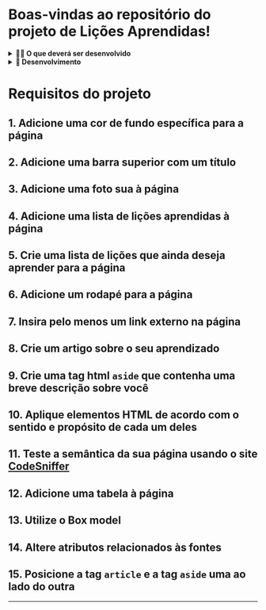 # Boas-vindas ao repositório do projeto de Lições Aprendidas!
  
<details>
<summary><strong>🧑‍💻 O que deverá ser desenvolvido</strong></summary><br />

Você vai desenvolver um site que contenha uma série de informações sobre o que você aprendeu aqui na Trybe ao longo das últimas duas seções. O seu site deverá estar com elementos posicionados e estilizados e, além disso, deverá conter semântica apropriada para que seja acessível e melhor ranqueado.

</details>
    
<details>
<summary><strong>🏪 Desenvolvimento </strong></summary><br />

Você deve desenvolver uma página HTML estilizada com CSS.

Através desta aplicação, será possível realizar a construção de código HTML, posicionamento e estilização CSS.

</details>
    
# Requisitos do projeto

## 1. Adicione uma cor de fundo específica para a página

## 2. Adicione uma barra superior com um título

## 3. Adicione uma foto sua à página

## 4. Adicione uma lista de lições aprendidas à página

## 5. Crie uma lista de lições que ainda deseja aprender para a página

## 6. Adicione um rodapé para a página

## 7. Insira pelo menos um link externo na página

## 8. Crie um artigo sobre o seu aprendizado

## 9. Crie uma tag html `aside` que contenha uma breve descrição sobre você

## 10. Aplique elementos HTML de acordo com o sentido e propósito de cada um deles

## 11. Teste a semântica da sua página usando o site [CodeSniffer](https://squizlabs.github.io/HTML_CodeSniffer/)

## 12. Adicione uma tabela à página

## 13. Utilize o Box model

## 14. Altere atributos relacionados às fontes

## 15. Posicione a tag `article` e a tag `aside` uma ao lado do outra

---
